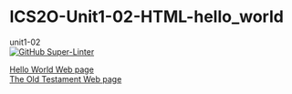 # ICS2O-Unit1-02-HTML-hello_world
unit1-02
<br>
[![GitHub Super-Linter](https://github.com/ninaKroft/ICS2O-Unit1-02-HTML-hello_world/workflows/Lint%20Code%20Base/badge.svg)](https://github.com/marketplace/actions/super-linter)

<a href="https://ninakroft.github.io/ICS2O-Unit1-02-HTML-hello_world/">Hello World Web page</a>
<br>
<a href="https://ninakroft.github.io/ICS2O-Unit1-02-HTML-hello_world/genesis.html">The Old Testament Web page</a>
